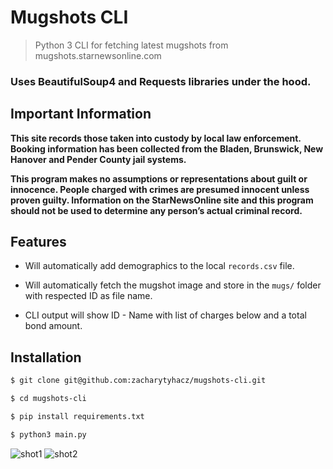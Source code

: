 # Mugshots CLI

> Python 3 CLI for fetching latest mugshots from mugshots.starnewsonline.com

### Uses **BeautifulSoup4** and **Requests** libraries under the hood.

## Important Information
**This site records those taken into custody by local law enforcement. Booking information has been collected from the Bladen, Brunswick, New Hanover and Pender County jail systems.**


**This program makes no assumptions or representations about guilt or innocence. People charged with crimes are presumed innocent unless proven guilty. Information on the StarNewsOnline site and this program should not be used to determine any person’s actual criminal record.**

## Features
* Will automatically add demographics to the local `records.csv` file.

* Will automatically fetch the mugshot image and store in the `mugs/` folder with respected ID as file name.

* CLI output will show ID - Name with list of charges below and a total bond amount.

## Installation
```bash
$ git clone git@github.com:zacharytyhacz/mugshots-cli.git

$ cd mugshots-cli

$ pip install requirements.txt

$ python3 main.py
```
<img src="https://i.ibb.co/RHkzRBJ/shot1.png" alt="shot1" border="0">
<img src="https://i.ibb.co/c8p2WsT/shot2.png" alt="shot2" border="0">
